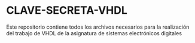 # CLAVE-SECRETA-VHDL
Este repositorio contiene todos los archivos necesarios para la realización del trabajo de VHDL de la asignatura de sistemas electrónicos digitales
